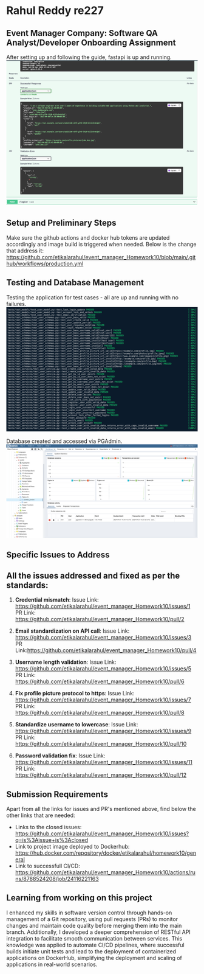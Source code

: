 # Rahul Reddy re227

## Event Manager Company: Software QA Analyst/Developer Onboarding Assignment
After setting up and following the guide, fastapi is up and running.
![App Screenshot](screenshots/app.png)

## Setup and Preliminary Steps
Make sure the github actions and docker hub tokens are updated accordingly and image build is triggered when needed.
Below is the change that address it: https://github.com/etikalarahul/event_manager_Homework10/blob/main/.github/workflows/production.yml


## Testing and Database Management

Testing the application for test cases - all are up and running with no failures.
![Testcases Screenshot](screenshots/testcases.png)

Database created and accessed via PGAdmin.
![Database Screenshot](screenshots/database.png)


## Specific Issues to Address
## All the issues addressed and fixed as per the standards:

1. **Credential mismatch**:
Issue Link: https://github.com/etikalarahul/event_manager_Homework10/issues/1
PR Link: https://github.com/etikalarahul/event_manager_Homework10/pull/2

2. **Email standardization on API call**:
Issue Link: https://github.com/etikalarahul/event_manager_Homework10/issues/3
PR Link:https://github.com/etikalarahul/event_manager_Homework10/pull/4

3. **Username length validation**: 
Issue Link: https://github.com/etikalarahul/event_manager_Homework10/issues/5
PR Link: https://github.com/etikalarahul/event_manager_Homework10/pull/6

4. **Fix profile picture protocol to https**:
Issue Link: https://github.com/etikalarahul/event_manager_Homework10/issues/7
PR Link: https://github.com/etikalarahul/event_manager_Homework10/pull/8

5. **Standardize username to lowercase**:
Issue Link: https://github.com/etikalarahul/event_manager_Homework10/issues/9
PR Link: https://github.com/etikalarahul/event_manager_Homework10/pull/10

6. **Password validation fix**:
Issue Link: https://github.com/etikalarahul/event_manager_Homework10/issues/11
PR Link: https://github.com/etikalarahul/event_manager_Homework10/pull/12
## Submission Requirements

Apart from all the links for issues and PR's mentioned above, find below the other links that are needed:

- Links to the closed issues: https://github.com/etikalarahul/event_manager_Homework10/issues?q=is%3Aissue+is%3Aclosed
- Link to project image deployed to Dockerhub: https://hub.docker.com/repository/docker/etikalarahul/homework10/general
- Link to successfull CI/CD: https://github.com/etikalarahul/event_manager_Homework10/actions/runs/8788524208/job/24116221163

## Learning from working on this project

I enhanced my skills in software version control through hands-on management of a Git repository, using pull requests (PRs) to monitor changes and maintain code quality before merging them into the main branch. Additionally, I developed a deeper comprehension of RESTful API integration to facilitate smooth communication between services. This knowledge was applied to automate CI/CD pipelines, where successful builds initiate unit tests and lead to the deployment of containerized applications on DockerHub, simplifying the deployment and scaling of  applications in real-world scenarios.
